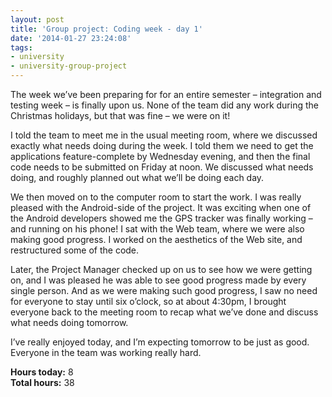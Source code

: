 ```yaml
---
layout: post
title: 'Group project: Coding week - day 1'
date: '2014-01-27 23:24:08'
tags:
- university
- university-group-project
---
```


The week we’ve been preparing for for an entire semester – integration and testing week – is finally upon us. None of the team did any work during the Christmas holidays, but that was fine – we were on it!

I told the team to meet me in the usual meeting room, where we discussed exactly what needs doing during the week. I told them we need to get the applications feature-complete by Wednesday evening, and then the final code needs to be submitted on Friday at noon. We discussed what needs doing, and roughly planned out what we’ll be doing each day.

We then moved on to the computer room to start the work. I was really pleased with the Android-side of the project. It was exciting when one of the Android developers showed me the GPS tracker was finally working – and running on his phone! I sat with the Web team, where we were also making good progress. I worked on the aesthetics of the Web site, and restructured some of the code.

Later, the Project Manager checked up on us to see how we were getting on, and I was pleased he was able to see good progress made by every single person. And as we were making such good progress, I saw no need for everyone to stay until six o’clock, so at about 4:30pm, I brought everyone back to the meeting room to recap what we’ve done and discuss what needs doing tomorrow.

I’ve really enjoyed today, and I’m expecting tomorrow to be just as good. Everyone in the team was working really hard.

**Hours today:** 8  
**Total hours:** 38



